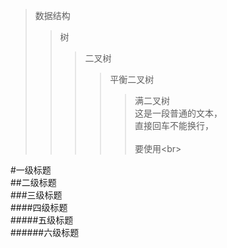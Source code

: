 >数据结构  
>>树  
>>>二叉树  
>>>>平衡二叉树  
>>>>>满二叉树  
这是一段普通的文本，  
直接回车不能换行，<br>  
要使用\<br> 

#一级标题  
##二级标题  
###三级标题  
####四级标题  
#####五级标题  
######六级标题
